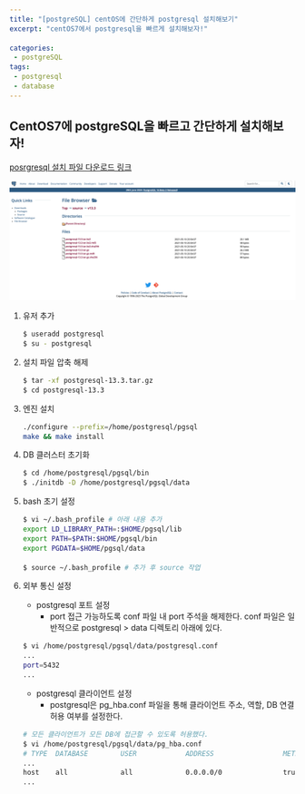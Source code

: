 ```yaml
---
title: "[postgreSQL] centOS에 간단하게 postgresql 설치해보기"
excerpt: "centOS7에서 postgresql을 빠르게 설치해보자!"

categories:
 - postgreSQL
tags:
 - postgresql
 - database
---
```


## CentOS7에 postgreSQL을 빠르고 간단하게 설치해보자!

[posrgresql 설치 파일 다운로드 링크](https://www.postgresql.org/ftp/source)

![data flow](/assets/postgresql_install.png)

1. 유저 추가
    ```bash
    $ useradd postgresql
    $ su - postgresql
    ```

2. 설치 파일 압축 해제
    ```bash
    $ tar -xf postgresql-13.3.tar.gz
    $ cd postgresql-13.3
    ```

3. 엔진 설치
    ```bash
    ./configure --prefix=/home/postgresql/pgsql
    make && make install
    ```

4. DB 클러스터 초기화
    ```bash
    $ cd /home/postgresql/pgsql/bin
    $ ./initdb -D /home/postgresql/pgsql/data
    ```

5. bash 초기 설정
    ```bash
    $ vi ~/.bash_profile # 아래 내용 추가
    export LD_LIBRARY_PATH=:$HOME/pgsql/lib
    export PATH=$PATH:$HOME/pgsql/bin
    export PGDATA=$HOME/pgsql/data

    $ source ~/.bash_profile # 추가 후 source 작업
    ```

6. 외부 통신 설정
   - postgresql 포트 설정
     - port 접근 가능하도록 conf 파일 내 port 주석을 해제한다. conf 파일은 일반적으로 postgresql > data 디렉토리 아래에 있다.
    ```bash
    $ vi /home/postgresql/pgsql/data/postgresql.conf
    ...
    port=5432
    ...
    ```

   - postgresql 클라이언트 설정
     - postgresql은 pg_hba.conf 파일을 통해 클라이언트 주소, 역할, DB 연결 허용 여부를 설정한다.
    ```bash
    # 모든 클라이언트가 모든 DB에 접근할 수 있도록 허용했다.
    $ vi /home/postgresql/pgsql/data/pg_hba.conf
    # TYPE  DATABASE        USER            ADDRESS                 METHOD
    ...
    host    all             all             0.0.0.0/0               trust
    ...
    ```
    

